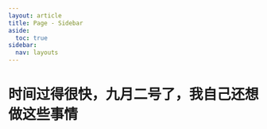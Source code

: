 ```yaml
---
layout: article
title: Page - Sidebar
aside:
  toc: true
sidebar:
  nav: layouts
---
```

<h1>时间过得很快，九月二号了，我自己还想做这些事情<h1>
